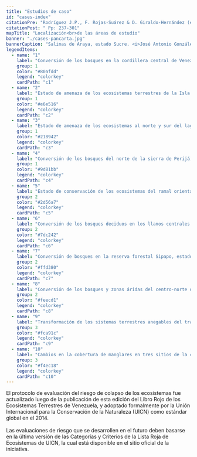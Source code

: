 ```yaml
---
title: "Estudios de caso"
id: "cases-index"
citationPre: "Rodríguez J.P., F. Rojas-Suárez & D. Giraldo-Hernández (eds.) (2010). Casos de estudio."
citationPost: " Pp: 237-301"
mapTitle: "Localización<br>de las áreas de estudio"
banner: "./cases-pancarta.jpg"
bannerCaption: "Salinas de Araya, estado Sucre. <i>José Antonio González-Carcacía</i>"
legendItems:
  - name: "1"
    label: "Conversión de los bosques en la cordillera central de Venezuela"
    group: 1
    color: "#80afdd"
    legend: "colorkey"
    cardPath: "c1"
  - name: "2"
    label: "Estado de amenaza de los ecosistemas terrestres de la Isla de Margarita, estado Nueva Esparta"
    group: 1
    color: "#e6e516"
    legend: "colorkey"
    cardPath: "c2"
  - name: "3"
    label: "Estado de amenaza de los ecosistemas al norte y sur del lago de Maracaibo, estado Zulia"
    group: 1
    color: "#218942"
    legend: "colorkey"
    cardPath: "c3"
  - name: "4"
    label: "Conversión de los bosques del norte de la sierra de Perijá, estado Zulia"
    group: 1
    color: "#9d81bb"
    legend: "colorkey"
    cardPath: "c4"
  - name: "5"
    label: "Estado de conservación de los ecosistemas del ramal oriental de la cordillera de los Andes venezolanos"
    group: 2
    color: "#2d56a7"
    legend: "colorkey"
    cardPath: "c5"
  - name: "6"
    label: "Conversión de los bosques deciduos en los llanos centrales de Venezuela"
    group: 2
    color: "#7dc242"
    legend: "colorkey"
    cardPath: "c6"
  - name: "7"
    label: "Conversión de bosques en la reserva forestal Sipapo, estado Amazonas"
    group: 2
    color: "#ffd380"
    legend: "colorkey"
    cardPath: "c7"
  - name: "8"
    label: "Conversión de los bosques y zonas áridas del centro-norte del estado Falcón"
    group: 2
    color: "#feecd1"
    legend: "colorkey"
    cardPath: "c8"
  - name: "9"
    label: "Transformación de los sistemas terrestres anegables del tramo central del bajo Orinoco"
    group: 3
    color: "#fca91c"
    legend: "colorkey"
    cardPath: "c9"
  - name: "10"
    label: "Cambios en la cobertura de manglares en tres sitios de la costa Caribe de Venezuela"
    group: 3
    color: "#f4ec18"
    legend: "colorkey"
    cardPath: "c10"
---
```

<div class="message is-warning">
  <div class="message-body">
  El protocolo de evaluación del riesgo de colapso de los ecosistemas fue actualizado luego de la publicación de esta edición del Libro Rojo de los Ecosistemas Terrestres de Venezuela, y adoptado formalmente por la Unión Internacional para la Conservación de la Naturaleza (UICN) como estándar global en el 2014.<br><br>
  Las evaluaciones de riesgo que se desarrollen en el futuro deben basarse en la última versión de las Categorías y Criterios de la Lista Roja de Ecosistemas de UICN, la cual está disponible en el <g-link to="https://iucnrle.org/resources/guidelines/">sitio oficial</g-link> de la iniciativa.
  </div>
</div>
